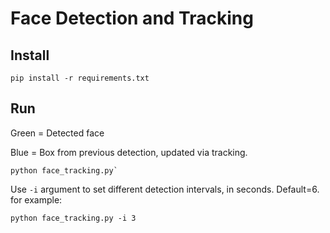 # Face Detection and Tracking 


## Install

`pip install -r requirements.txt`

## Run


Green = Detected face 

Blue = Box from previous detection, updated via tracking. 

````
python face_tracking.py`
````

Use `-i` argument to set different detection intervals, in seconds. Default=6.
for example:

````
python face_tracking.py -i 3
````



